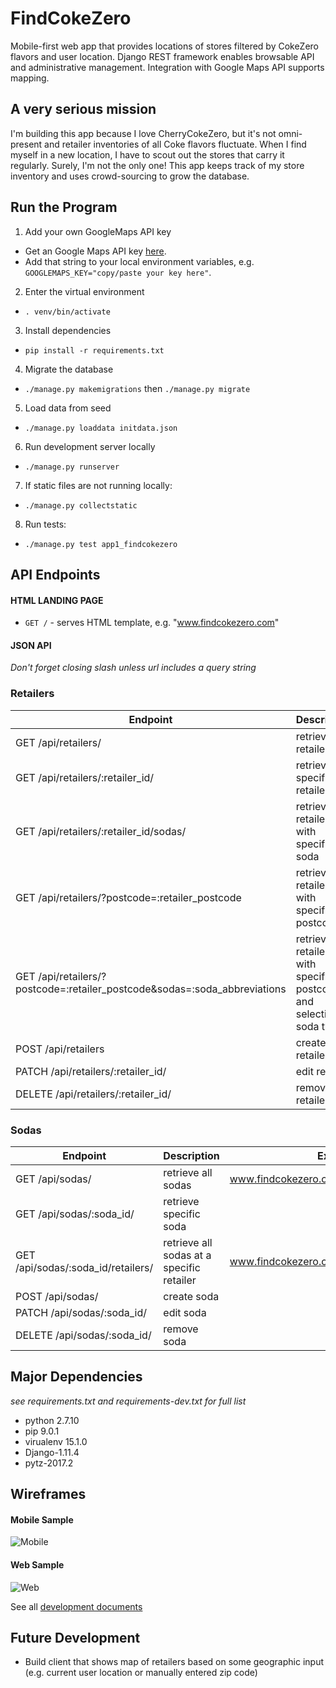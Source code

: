 # FindCokeZero
Mobile-first web app that provides locations of stores filtered by CokeZero flavors and user location. Django REST framework enables browsable API and administrative management. Integration with Google Maps API supports mapping.

## A very serious mission
I'm building this app because I love CherryCokeZero, but it's not omni-present and retailer inventories of all Coke flavors fluctuate.
When I find myself in a new location, I have to scout out the stores that carry it regularly.  Surely, I'm not the only one!
This app keeps track of my store inventory and uses crowd-sourcing to grow the database.


## Run the Program
1. Add your own GoogleMaps API key
  - Get an Google Maps API key [here](https://developers.google.com/maps/documentation/geocoding/get-api-key).
  - Add that string to your local environment variables, e.g. `GOOGLEMAPS_KEY="copy/paste your key here"`.
2. Enter the virtual environment
  - `. venv/bin/activate`
3. Install dependencies
  - `pip install -r requirements.txt`
4. Migrate the database
  - `./manage.py makemigrations` then `./manage.py migrate`
5. Load data from seed
  - `./manage.py loaddata initdata.json`
6. Run development server locally
  - `./manage.py runserver`
7. If static files are not running locally:
  - `./manage.py collectstatic`
8. Run tests:
  - `./manage.py test app1_findcokezero`


## API Endpoints

#### HTML LANDING PAGE

- `GET /` - serves HTML template, e.g. "www.findcokezero.com"


#### JSON API
*Don't forget closing slash unless url includes a query string*

### Retailers

|Endpoint                                         | Description                                   | Example
|-------------------------------------------------|-----------------------------------------------|------------
| GET /api/retailers/                             | retrieve all retailers                        | www.findcokezero.com/api/retailers/
| GET /api/retailers/:retailer_id/                | retrieve specific retailer                    |
| GET /api/retailers/:retailer_id/sodas/          | retrieve all retailers with specific soda     | www.findcokezero.com/api/retailers/2/sodas/
| GET /api/retailers/?postcode=:retailer_postcode | retrieve all retailers with specific postcode | www.findcokezero.com/api/retailers/?postcode=11111
| GET /api/retailers/?postcode=:retailer_postcode&sodas=:soda_abbreviations | retrieve all retailers with specific postcode and selection of soda types | www.findcokezero.com/api/retailers/?postcode=94108&sodas=CH,CZ
| POST /api/retailers                             | create retailer                               |
| PATCH /api/retailers/:retailer_id/              | edit retailer                                 |
| DELETE /api/retailers/:retailer_id/             | remove retailer                               |




### Sodas

|Endpoint                             | Description                               | Example
|-------------------------------------|-------------------------------------------|------------
| GET /api/sodas/                     | retrieve all sodas                        | www.findcokezero.com/api/sodas
| GET /api/sodas/:soda_id/            | retrieve specific soda                    |
| GET /api/sodas/:soda_id/retailers/  | retrieve all sodas at a specific retailer | www.findcokezero.com/api/sodas/2/retailers/
| POST /api/sodas/                    | create soda                               |
| PATCH /api/sodas/:soda_id/          | edit soda                                 |
| DELETE /api/sodas/:soda_id/         | remove soda                               |



## Major Dependencies
*see requirements.txt and requirements-dev.txt for full list*
- python 2.7.10
- pip 9.0.1
- virualenv 15.1.0
- Django-1.11.4
- pytz-2017.2


## Wireframes

#### Mobile Sample
![Mobile](https://res.cloudinary.com/dckkkjkuz/image/upload/v1513744099/findcokezero/Mobile2.png)


#### Web Sample
![Web](https://res.cloudinary.com/dckkkjkuz/image/upload/v1513744057/findcokezero/Web1.png)



See all [development documents][docs]

[docs]: docs/


## Future Development
- Build client that shows map of retailers based on some geographic input (e.g. current user location or manually entered zip code)

[docs]: docs/
